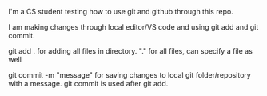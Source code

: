 I'm a CS student testing how to use git and github through this repo.


I am making changes through local editor/VS code and using git add and git commit.

git add . for adding all files in directory. "." for all files, can specify a file as well

git commit -m "message" for saving changes to local git folder/repository with a message. 
git commit is used after git add.